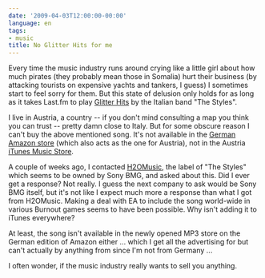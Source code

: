 ```yaml
---
date: '2009-04-03T12:00:00-00:00'
language: en
tags:
- music
title: No Glitter Hits for me
---
```



Every time the music industry runs around crying like a little girl about how
much pirates (they probably mean those in Somalia) hurt their business (by
attacking tourists on expensive yachts and tankers, I guess) I sometimes start
to feel sorry for them. But this state of delusion only holds for as long as
it takes Last.fm to play [Glitter Hits][] by the Italian band "The Styles". 

I live in Austria, a country -- if you don't mind consulting a map you think
you can trust -- pretty damn close to Italy. But for some obscure reason I
can't buy the above mentioned song. It's not available in the [German Amazon store][]
(which also acts as the one for Austria), not in the Austria [iTunes Music Store][]. 

A couple of weeks ago, I contacted [H2OMusic][], the label of "The Styles" which
seems to be owned by Sony BMG, and asked about this. Did I ever get a
response? Not really. I guess the next company to ask would be Sony BMG
itself, but it's not like I expect much more a response than what I got from
H2OMusic. Making a deal with EA to include the song world-wide in various
Burnout games seems to have been possible. Why isn't adding it to iTunes
everywhere?

At least, the song isn't available in the newly opened MP3 store on the German
edition of Amazon either ... which I get all the advertising for but can't
actually by anything from since I'm not from Germany ...

I often wonder, if the music industry really wants to sell you anything.

[H2OMusic]: http://www.h2omusic.it/
[Glitter Hits]: http://www.last.fm/music/The+Styles/_/Glitter+Hits
[german amazon store]: http://www.amazon.de
[itunes music store]: http://www.apple.com/at/itunes/overview/
